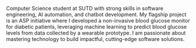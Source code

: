 Computer Science student at SUTD with strong skills in software engineering, AI automation, and chatbot development. My flagship project is an ASP initiative where I developed a non-invasive blood glucose monitor for diabetic patients, leveraging machine learning to predict blood glucose levels from data collected by a wearable prototype. I am passionate about mastering technology to build impactful, cutting-edge software solutions.
